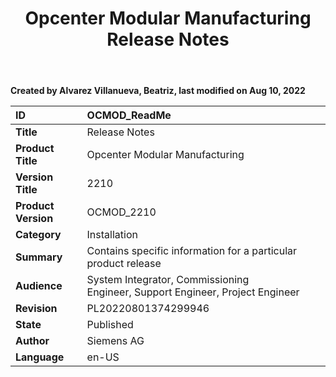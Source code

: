 ﻿---
title: "Opcenter Modular Manufacturing Release Notes"
url: /customer-doc/opcenter-modular-manufacturing-release-notes/
weight: 2
---
 

**Created by Alvarez Villanueva, Beatriz, last modified on Aug 10, 2022** 

 

|**ID**|OCMOD\_ReadMe|
| :- | :- |
|**Title**|Release Notes|
|**Product Title**|Opcenter Modular Manufacturing|
|**Version Title**|2210|
|**Product Version**|OCMOD\_2210|
|**Category**|Installation|
|**Summary**|Contains specific information for a particular product release|
|**Audience**|System Integrator, Commissioning Engineer, Support Engineer, Project Engineer|
|**Revision**|PL20220801374299946|
|**State**|Published|
|**Author**|Siemens AG|
|**Language**|en-US|

